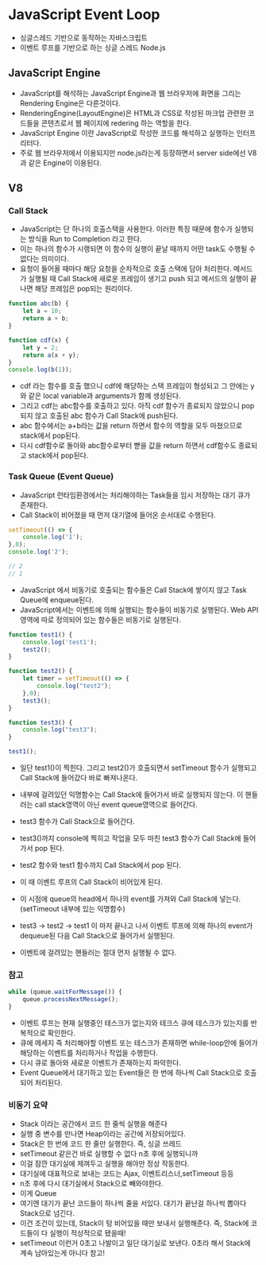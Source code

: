 # JavaScript Event Loop
- 싱글스레드 기반으로 동작하는 자바스크립트
- 이벤트 루프를 기반으로 하는 싱글 스레드 Node.js

## JavaScript Engine
- JavaScript를 해석하는 JavaScript Engine과 웹 브라우저에 화면을 그리는 Rendering Engine은 다른것이다. 
- RenderingEngine(LayoutEngine)은 HTML과 CSS로 작성된 마크업 관련한 코드들을 콘텐츠로서 웹 페이지에 redering 하는 역할을 한다.
- JavaScript Engine 이란 JavaScript로 작성한 코드를 해석하고 실행하는 인터프리터다.
- 주로 웹 브라우저에서 이용되지만 node.js라는게 등장하면서 server side에선 V8과 같은 Engine이 이용된다.

## V8
### Call Stack
- JavaScript는 단 하나의 호출스택을 사용한다. 이러한 특징 때문에 함수가 실행되는 방식을 Run to Completion 라고 한다.
- 이는 하나의 함수가 시랭되면 이 함수의 실행이 끝날 때까지 어떤 task도 수행될 수 없다는 의미이다.
- 요청이 들어올 때마다 해당 요청을 순차적으로 호출 스택에 담아 처리한다. 메서드가 실행될 때 Call Stack에 새로운 프레임이 생기고 push 되고 메서드의 실행이 끝나면 해당 프레임은 pop되는 원리이다.

```javascript
function abc(b) {
    let a = 10;
    return a + b;
}

function cdf(x) {
    let y = 2;
    return a(x + y);
}
console.log(b(1));
```

- cdf 라는 함수를 호출 했으니 cdf에 해당하는 스택 프레임이 형성되고 그 안에는 y와 같은 local variable과 arguments가 함께 생성된다.
- 그리고 cdf는 abc함수를 호출하고 있다. 아직 cdf 함수가 종료되지 않았으니 pop되지 않고 호출된 abc 함수가 Call Stack에 push된다.
- abc 함수에서는 a+b라는 값을 return 하면서 함수의 역할을 모두 마쳤으므로 stack에서 pop된다. 
- 다시 cdf함수로 돌아와 abc함수로부터 빧을 값을 return 하면서 cdf함수도 종료되고 stack에서 pop된다.

### Task Queue (Event Queue)
- JavaScript 런타임환경에서는 처리해야하는 Task들을 임시 저장하는 대기 큐가 존재한다.
- Call Stack이 비어졌을 때 먼저 대기열에 들어온 순서대로 수행된다.
```javascript
setTimeout(() => {
    console.log('1');
},0);
console.log('2');

// 2
// 1
```
- JavaScript 에서 비동기로 호출되는 함수들은 Call Stack에 쌓이지 않고 Task Queue에 enqueue된다. 
- JavaScript에서는 이벤트에 의해 실행되는 함수들이 비동기로 실행된다. Web API영역에 따로 정의되어 있는 함수들은 비동기로 실행된다.


```javascript
function test1() {
    console.log('test1');
    test2();
}

function test2() {
    let timer = setTimeout(() => {
        console.log("test2");
    },0);
    test3();
}

function test3() {
    console.log("test3");
}

test1();
```
- 일단 test1()이 찍힌다. 그리고 test2()가 호출되면서 setTimeout 함수가 실행되고 Call Stack에 들어갔다 바로 빠져나온다.
- 내부에 걸려있던 익명함수는 Call Stack에 들어가서 바로 실행되지 않는다. 이 핸들러는 call stack영역이 아닌 event queue영역으로 들어간다.
- test3 함수가 Call Stack으로 들어간다.
- test3()까지 console에 찍히고 작업을 모두 마친 test3 함수가 Call Stack에 들어가서 pop 된다.
- test2 함수와 test1 함수까지 Call Stack에서 pop 된다.
- 이 때 이벤트 루프의 Call Stack이 비어있게 된다.
- 이 시점에 queue의 head에서 하나의 event를 가져와 Call Stack에 넣는다.(setTimeout 내부에 있는 익명함수)

- test3 -> test2 -> test1 이 마저 끝나고 나서 이벤트 루프에 의해 하나의 event가 dequeue된 다음 Call Stack으로 들어가서 실행된다.
- 이벤트에 걸려있는 핸들러는 절대 먼저 실행될 수 없다.


### 참고
```javascript
while (queue.waitForMessage()) {
    queue.processNextMessage();
}
```
- 이벤트 루프는 현재 실행중인 테스크가 없는지와 테크스 큐에 테스크가 있는지를 반복적으로 확인한다.
- 큐에 메세지 즉 처리해야할 이벤트 또는 테스크가 존재하면 while-loop안에 들어가 해당하는 이벤트를 처리하거나 작업을 수행한다.
- 다시 큐로 돌아와 새로운 이벤트가 존재하는지 파악한다.
- Event Queue에서 대기하고 있는 Event들은 한 번에 하나씩 Call Stack으로 호출되어 처리된다.

### 비동기 요약
- Stack 이라는 공간에서 코드 한 줄씩 실행을 해준다
- 실행 중 변수를 만나면 Heap이라는 공간에 저장되어있다.
- Stack은 한 번에 코드 한 줄만 실행한다. 즉, 싱글 쓰레드
- setTimeout 같은건 바로 실행할 수 없다 n초 후에 실행되니까
- 이걸 잠깐 대기실에 제껴두고 실행을 해야만 정상 작동한다.
- 대기실에 대표적으로 보내는 코드는 Ajax, 이벤트리스너,setTimeout 등등
- n초 후에 다시 대기실에서 Stack으로 빼와야한다.
- 이게 Queue
- 여기엔 대기가 끝난 코드들이 하나씩 줄을 서있다. 대기가 끝난걸 하나씩 뽑아다 Stack으로 넘긴다.
- 이건 조건이 있는데, Stack이 텅 비어있을 때만 보내서 실행해준다. 즉, Stack에 코드들이 다 실행이 적상적으로 됐을때!
- setTimeout 이런거 0초고 나발이고 일단 대기실로 보낸다. 0초라 해서 Stack에 계속 남아있는게 아니다 참고!
